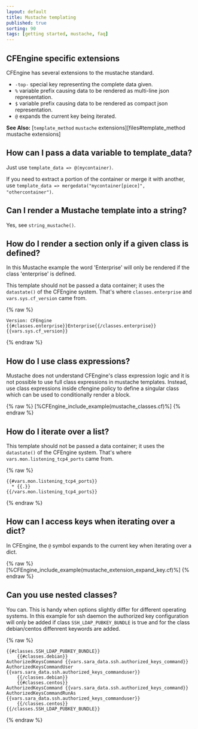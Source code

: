 ```yaml
---
layout: default
title: Mustache templating
published: true
sorting: 90
tags: [getting started, mustache, faq]
---
```


## CFEngine specific extensions

CFEngine has several extensions to the mustache standard.

* `-top-` special key representing the complete data given.
* `%` variable prefix causing data to be rendered as multi-line json representation.
* `$` variable prefix causing data to be rendered as compact json representation.
* `@` expands the current key being iterated.

**See Also:** [`template_method` `mustache` extensions][files#template_method mustache extensions]

## How can I pass a data variable to template_data?

Just use `template_data => @(mycontainer)`.

If you need to extract a portion of the container or merge it with another, use
`template_data => mergedata("mycontainer[piece]", "othercontainer")`.

## Can I render a Mustache template into a string?

Yes, see `string_mustache()`.

## How do I render a section only if a given class is defined?

In this Mustache example the word 'Enterprise' will only be rendered if the
class 'enterprise' is defined.

This template should not be passed a data container; it uses the `datastate()`
of the CFEngine system. That's where `classes.enterprise` and
`vars.sys.cf_version` came from.

{% raw %}
```
Version: CFEngine {{#classes.enterprise}}Enterprise{{/classes.enterprise}} {{vars.sys.cf_version}}
```
{% endraw %}


## How do I use class expressions?

Mustache does not understand CFEngine's class expression logic and it is not
possible to use full class expressions in mustache templates. Instead, use class
expressions inside cfengine policy to define a singular class which can be used
to conditionally render a block.

{% raw %}
[%CFEngine_include_example(mustache_classes.cf)%]
{% endraw %}

## How do I iterate over a list?

This template should not be passed a data container; it uses the `datastate()`
of the CFEngine system. That's where `vars.mon.listening_tcp4_ports` came from.

{% raw %}
```
{{#vars.mon.listening_tcp4_ports}}
  * {{.}}
{{/vars.mon.listening_tcp4_ports}}
```
{% endraw %}

## How can I access keys when iterating over a dict?

In CFEngine, the `@` symbol expands to the current key  when iterating over a dict.

{% raw %}
[%CFEngine_include_example(mustache_extension_expand_key.cf)%]
{% endraw %}

## Can you use nested classes?

You can. This is handy when options slightly differ for different operating systems.
In this example for ssh daemon the authorized key configuration will only be added if
class `SSH_LDAP_PUBKEY_BUNDLE` is true and for the class debian/centos diffenrent
keywords are added.

{% raw %}
```
{{#classes.SSH_LDAP_PUBKEY_BUNDLE}}
    {{#classes.debian}}
AuthorizedKeysCommand {{vars.sara_data.ssh.authorized_keys_command}}
AuthorizedKeysCommandUser {{vars.sara_data.ssh.authorized_keys_commanduser}}
    {{/classes.debian}}
    {{#classes.centos}}
AuthorizedKeysCommand {{vars.sara_data.ssh.authorized_keys_command}}
AuthorizedKeysCommandRunAs {{vars.sara_data.ssh.authorized_keys_commanduser}}
    {{/classes.centos}}
{{/classes.SSH_LDAP_PUBKEY_BUNDLE}}
```
{% endraw %}


